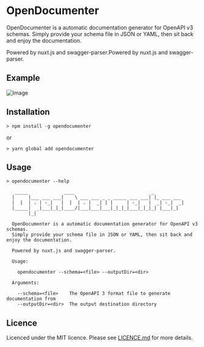 # OpenDocumenter
OpenDocumenter is a automatic documentation generator for OpenAPI v3 schemas. Simply provide your schema file in JSON or YAML, then sit back and enjoy the documentation.

Powered by nuxt.js and swagger-parser.Powered by nuxt.js and swagger-parser.

## Example
![Image](https://raw.githubusercontent.com/ouropencode/opendocumenter/master/example.png)

## Installation

```
> npm install -g opendocumenter
```
or
```
> yarn global add opendocumenter
```

## Usage
```
> opendocumenter --help

   _____             ____                            _
  |     |___ ___ ___|    \ ___ ___ _ _ _____ ___ ___| |_ ___ ___
  |  |  | . | -_|   |  |  | . |  _| | |     | -_|   |  _| -_|  _|
  |_____|  _|___|_|_|____/|___|___|___|_|_|_|___|_|_|_| |___|_|
        |_|                                                                      

  OpenDocumenter is a automatic documentation generator for OpenAPI v3 schemas.
  Simply provide your schema file in JSON or YAML, then sit back and enjoy the documentation.

  Powered by nuxt.js and swagger-parser.

  Usage:

    opendocumenter --schema=<file> --outputDir=<dir>

  Arguments:

    --schema=<file>    The OpenAPI 3 format file to generate documentation from
    --outputDir=<dir>  The output destination directory
```

## Licence
Licenced under the MIT licence. Please see [LICENCE.md](LICENCE.md) for more details.
